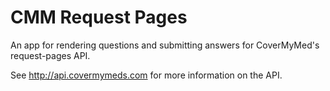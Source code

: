 # CMM Request Pages

An app for rendering questions and submitting answers for CoverMyMed's request-pages API.

See http://api.covermymeds.com for more information on the API.
